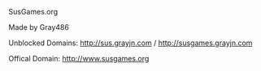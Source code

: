 SusGames.org

Made by Gray486

Unblocked Domains: http://sus.grayjn.com / http://susgames.grayjn.com

Offical Domain: http://www.susgames.org
